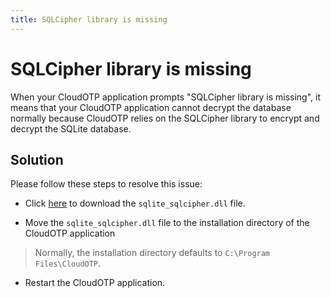 ```yaml
---
title: SQLCipher library is missing
---
```

# SQLCipher library is missing

When your CloudOTP application prompts "SQLCipher library is missing", it means that your CloudOTP application cannot decrypt the database normally because CloudOTP relies on the SQLCipher library to encrypt and decrypt the SQLite database.

## Solution

Please follow these steps to resolve this issue:

- Click [here](https://pkgs.cloudchewie.com/CloudOTP/sqlite_sqlcipher.dll) to download the `sqlite_sqlcipher.dll` file.

- Move the `sqlite_sqlcipher.dll` file to the installation directory of the CloudOTP application
  
> Normally, the installation directory defaults to `C:\Program Files\CloudOTP`.

- Restart the CloudOTP application.